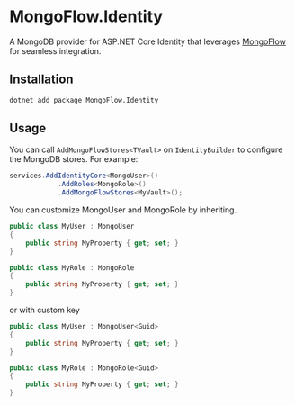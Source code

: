 # MongoFlow.Identity

A MongoDB provider for ASP.NET Core Identity that leverages [MongoFlow](https://github.com/InsurUpOrg/MongoFlow) for seamless integration.

## Installation 

```bash
dotnet add package MongoFlow.Identity
```

## Usage

You can call `AddMongoFlowStores<TVault>` on `IdentityBuilder` to configure the MongoDB stores. For example:

```csharp
services.AddIdentityCore<MongoUser>()
            .AddRoles<MongoRole>()
            .AddMongoFlowStores<MyVault>();
```

You can customize MongoUser and MongoRole by inheriting.

```csharp
public class MyUser : MongoUser
{
    public string MyProperty { get; set; }
}

public class MyRole : MongoRole
{
    public string MyProperty { get; set; }
}
```

or with custom key

```csharp
public class MyUser : MongoUser<Guid>
{
    public string MyProperty { get; set; }
}

public class MyRole : MongoRole<Guid>
{
    public string MyProperty { get; set; }
}
```